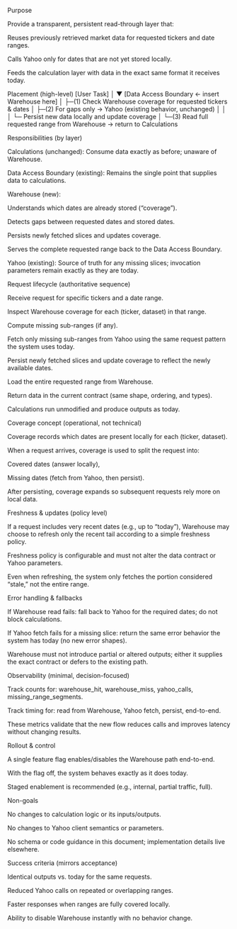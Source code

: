 Purpose

Provide a transparent, persistent read-through layer that:

Reuses previously retrieved market data for requested tickers and date ranges.

Calls Yahoo only for dates that are not yet stored locally.

Feeds the calculation layer with data in the exact same format it receives today.

Placement (high-level)
[User Task]
    │
    ▼
[Data Access Boundary  ← insert Warehouse here]
    │
    ├─(1) Check Warehouse coverage for requested tickers & dates
    │
    ├─(2) For gaps only → Yahoo (existing behavior, unchanged)
    │            │
    │            └─ Persist new data locally and update coverage
    │
    └─(3) Read full requested range from Warehouse → return to Calculations

Responsibilities (by layer)

Calculations (unchanged): Consume data exactly as before; unaware of Warehouse.

Data Access Boundary (existing): Remains the single point that supplies data to calculations.

Warehouse (new):

Understands which dates are already stored (“coverage”).

Detects gaps between requested dates and stored dates.

Persists newly fetched slices and updates coverage.

Serves the complete requested range back to the Data Access Boundary.

Yahoo (existing): Source of truth for any missing slices; invocation parameters remain exactly as they are today.

Request lifecycle (authoritative sequence)

Receive request for specific tickers and a date range.

Inspect Warehouse coverage for each (ticker, dataset) in that range.

Compute missing sub-ranges (if any).

Fetch only missing sub-ranges from Yahoo using the same request pattern the system uses today.

Persist newly fetched slices and update coverage to reflect the newly available dates.

Load the entire requested range from Warehouse.

Return data in the current contract (same shape, ordering, and types).

Calculations run unmodified and produce outputs as today.

Coverage concept (operational, not technical)

Coverage records which dates are present locally for each (ticker, dataset).

When a request arrives, coverage is used to split the request into:

Covered dates (answer locally),

Missing dates (fetch from Yahoo, then persist).

After persisting, coverage expands so subsequent requests rely more on local data.

Freshness & updates (policy level)

If a request includes very recent dates (e.g., up to “today”), Warehouse may choose to refresh only the recent tail according to a simple freshness policy.

Freshness policy is configurable and must not alter the data contract or Yahoo parameters.

Even when refreshing, the system only fetches the portion considered “stale,” not the entire range.

Error handling & fallbacks

If Warehouse read fails: fall back to Yahoo for the required dates; do not block calculations.

If Yahoo fetch fails for a missing slice: return the same error behavior the system has today (no new error shapes).

Warehouse must not introduce partial or altered outputs; either it supplies the exact contract or defers to the existing path.

Observability (minimal, decision-focused)

Track counts for: warehouse_hit, warehouse_miss, yahoo_calls, missing_range_segments.

Track timing for: read from Warehouse, Yahoo fetch, persist, end-to-end.

These metrics validate that the new flow reduces calls and improves latency without changing results.

Rollout & control

A single feature flag enables/disables the Warehouse path end-to-end.

With the flag off, the system behaves exactly as it does today.

Staged enablement is recommended (e.g., internal, partial traffic, full).

Non-goals

No changes to calculation logic or its inputs/outputs.

No changes to Yahoo client semantics or parameters.

No schema or code guidance in this document; implementation details live elsewhere.

Success criteria (mirrors acceptance)

Identical outputs vs. today for the same requests.

Reduced Yahoo calls on repeated or overlapping ranges.

Faster responses when ranges are fully covered locally.

Ability to disable Warehouse instantly with no behavior change.